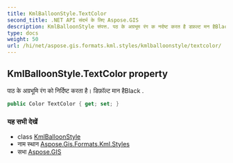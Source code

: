 ```yaml
---
title: KmlBalloonStyle.TextColor
second_title: .NET API संदर्भ के लिए Aspose.GIS
description: KmlBalloonStyle संपत्त. पठ के अग्रभूम रंग क नर्दष्ट करत है डफ़ल्ट मन हैBlack .
type: docs
weight: 50
url: /hi/net/aspose.gis.formats.kml.styles/kmlballoonstyle/textcolor/
---
```

## KmlBalloonStyle.TextColor property

पाठ के अग्रभूमि रंग को निर्दिष्ट करता है। डिफ़ॉल्ट मान हैBlack .

```csharp
public Color TextColor { get; set; }
```

### यह सभी देखें

* class [KmlBalloonStyle](../)
* नाम स्थान [Aspose.Gis.Formats.Kml.Styles](../../kmlballoonstyle/)
* सभा [Aspose.GIS](../../../)


